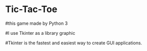 # Tic-Tac-Toe

#this game made by Python 3

#I use Tkinter as a library graphic

#Tkinter is the fastest and easiest way to create GUI applications.
